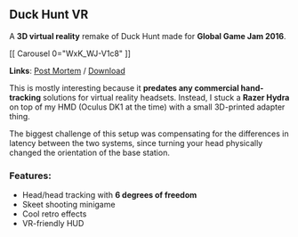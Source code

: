 ## Duck Hunt VR

A **3D virtual reality** remake of Duck Hunt made for **Global Game Jam 2016**.

[[ Carousel 0="WxK_WJ-V1c8" ]]

**Links**: [Post Mortem](https://web.archive.org/web/20170424124449/http://rly.sexy/duck-hunt-vr-postmortem-global-game-jam-2016/) / [Download]()

This is mostly interesting because it **predates any commercial hand-tracking** solutions for virtual reality headsets. Instead, I stuck a **Razer Hydra** on top of my HMD (Oculus DK1 at the time) with a small 3D-printed adapter thing.

The biggest challenge of this setup was compensating for the differences in latency between the two systems, since turning your head physically changed the orientation of the base station.

### Features:

  - Head/head tracking with **6 degrees of freedom**
  - Skeet shooting minigame
  - Cool retro effects
  - VR-friendly HUD
